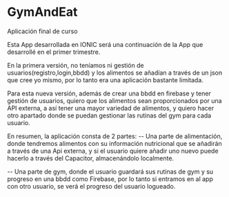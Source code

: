 # GymAndEat
Aplicación final de curso



Esta App desarrollada en IONIC será una continuación de la App que desarrollé en el primer trimestre.

En la primera versión, no teníamos ni gestión de usuarios(registro,login,bbdd) y los alimentos se añadían a través de un json que cree yo mismo, por lo tanto era una aplicación bastante limitada.

Para esta nueva versión, además de crear una bbdd en firebase y tener gestión de usuarios, quiero que los alimentos sean proporcionados por una API externa, a así tener una mayor variedad de alimentos, y quiero hacer otro apartado donde se puedan gestionar las rutinas del gym para cada usuario.

En resumen, la aplicación consta de 2 partes:
-- Una parte de alimentación, donde tendremos alimentos con su información nutricional que se añadirán a través de una Api externa, y si el usuario quiere añadir uno nuevo puede hacerlo a través del Capacitor, almacenándolo localmente.

-- Una parte de gym, donde el usuario guardará sus rutinas de gym y su progreso en una bbdd como Firebase, por lo tanto si entramos en al app con otro usuario, se verá el progreso del usuario logueado.
